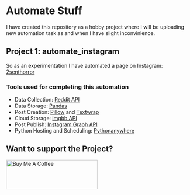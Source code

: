 # Automate Stuff

I have created this repository as a hobby project where I will be uploading new automation task as and when I have slight inconvinience.

## **Project 1:** automate_instagram
So as an experimentation I have automated a page on Instagram: [2senthorror](https://www.instagram.com/2senthorror)

### Tools used for completing this automation
- Data Collection: [Reddit API](https://www.reddit.com/dev/api/)
- Data Storage: [Pandas](https://pandas.pydata.org/docs/)
- Post Creation: [Pillow](https://pillow.readthedocs.io/en/stable/) and [Textwrap](https://docs.python.org/3/library/textwrap.html)
- Cloud Storage: [imgbb API](https://api.imgbb.com/)
- Post Publish: [Instagram Graph API](https://developers.facebook.com/docs/instagram-api/)
- Python Hosting and Scheduling: [Pythonanywhere](https://www.pythonanywhere.com/)

## Want to support the Project?

<a href="https://www.buymeacoffee.com/ashutoshp" target="_blank"><img src="https://img.buymeacoffee.com/button-api/?text=Buy me a coffee&emoji=&slug=ashutoshp&button_colour=FFDD00&font_colour=000000&font_family=Cookie&outline_colour=000000&coffee_colour=fffff" alt="Buy Me A Coffee" height="80" width="250"></a>
